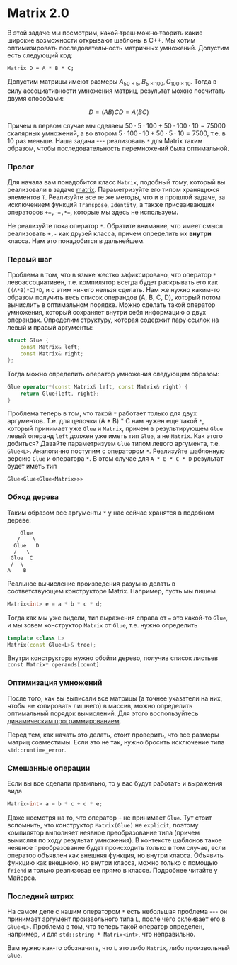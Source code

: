# Matrix 2.0

В этой задаче мы посмотрим, ~~какой треш можно творить~~ какие широкие возможности открывают шаблоны в C++.
Мы хотим оптимизировать последовательность матричных умножений. Допустим есть следующий код:

```
Matrix D = A * B * C;
```

Допустим матрицы имеют размеры $`A_{50 \times 5}, B_{5 \times 100}, C_{100 \times 10}`$. Тогда в силу ассоциативности умножения
матриц, результат можно посчитать двумя способами:

```math
D = (AB)C
D = A(BC)
```

Причем в первом случае мы сделаем $`50 \cdot 5 \cdot 100 + 50 \cdot 100 \cdot 10 = 75000`$ скалярных умножений, а во втором
$`5 \cdot 100 \cdot 10 + 50 \cdot 5 \cdot 10 = 7500`$, т.е. в 10 раз меньше. Наша задача --- реализовать `*` для Matrix таким образом,
чтобы последовательность перемножений была оптимальной.

### Пролог

Для начала вам понадобится класс `Matrix`, подобный тому, который вы реализовали в задаче [matrix](https://gitlab.manytask.org/cpp0/public-2022-fall/tree/master/matrix). Параметризуйте его типом хранящихся элементов `T`. Реализуйте все те же методы, что и в прошлой задаче, за исключением
функций `Transpose`, `Identity`, а также присваивающих операторов `+=,-=,*=`, которые мы здесь не используем.

Не реализуйте пока оператор `*`.
Обратите внимание, что имеет смысл реализовать `+,-` как друзей класса,
причем определить их **внутри** класса.
Нам это понадобится в дальнейшем.

### Первый шаг

Проблема в том, что в языке жестко зафиксировано, что оператор `*` левоассоциативен, т.е. компилятор всегда будет раскрывать его как
`((A*B)*C)*D`, и с этим ничего нельзя сделать. Нам же нужно каким-то образом получить весь список операндов (A, B, C, D), который потом
вычислить в оптимальном порядке. Можно сделать такой оператор умножения, который сохраняет внутри себя информацию о двух операндах.
Определим структуру, которая содержит пару ссылок на левый и правый аргументы:

```c++
struct Glue {
    const Matrix& left;
    const Matrix& right;
};
```

Тогда можно определить оператор умножения следующим образом:

```c++
Glue operator*(const Matrix& left, const Matrix& right) {
    return Glue{left, right};
}
```

Проблема теперь в том, что такой `*` работает только для двух аргументов. Т.е. для цепочки (A * B) * C нам нужен еще такой `*`, который
принимает уже `Glue` и `Matrix`, причем в результирующем `Glue` левый операнд `left` должен уже иметь тип `Glue`, а не
`Matrix`. Как этого добиться? Давайте параметризуем `Glue` типом левого аргумента, т.е. `Glue<L>`. Аналогично поступим
с оператором `*`. Реализуйте шаблонную версию `Glue` и оператора `*`. В этом случае для `A * B * C * D` результат будет иметь тип

```
Glue<Glue<Glue<Matrix>>>
```

### Обход дерева

Таким образом все аргументы `*` у нас сейчас хранятся в подобном дереве:

```
    Glue
   /    \
  Glue   D
  /   \
 Glue  C
 /  \
A    B
```

Реальное вычисление произведения разумно делать в соответствующем конструкторе Matrix.
Например, пусть мы пишем

```c++
Matrix<int> e = a * b * c * d;
```

Тогда как мы уже видели, тип выражения справа от `=` это какой-то `Glue`, и мы зовем конструктор `Matrix` от `Glue`, т.е. нужно определить

```c++
template <class L>
Matrix(const Glue<L>& tree);
```

Внутри конструктора нужно обойти дерево,
получив список листьев `const Matrix* operands[count]`

### Оптимизация умножений

После того, как вы выписали все матрицы (а точнее указатели на них, чтобы не копировать лишнего) в массив, можно определить оптимальный
порядок вычислений. Для этого воспользуйтесь [динамическим программированием](https://ru.wikipedia.org/wiki/%D0%97%D0%B0%D0%B4%D0%B0%D1%87%D0%B0_%D0%BE_%D0%BF%D0%BE%D1%80%D1%8F%D0%B4%D0%BA%D0%B5_%D0%BF%D0%B5%D1%80%D0%B5%D0%BC%D0%BD%D0%BE%D0%B6%D0%B5%D0%BD%D0%B8%D1%8F_%D0%BC%D0%B0%D1%82%D1%80%D0%B8%D1%86).

Перед тем, как начать это делать, стоит проверить, что все размеры матриц совместимы. Если это не так, нужно бросить исключение типа
`std::runtime_error`.

### Смешанные операции

Если вы все сделали правильно, то у вас будут работать и выражения вида
```c++
Matrix<int> a = b * c + d * e;
```

Даже несмотря на то, что оператор `+` не принимает `Glue`. Тут стоит вспомнить, что конструктор `Matrix(Glue)` не `explicit`, поэтому
компилятор выполняет неявное преобразование типа (причем вычисляя по ходу результат умножения). В контексте шаблонов такое неявное
преобразование будет происходить только в том случае, если оператор объявлен как внешняя функция, но внутри класса. Объявить функцию
как внешнюю, но внутри класса, можно только с помощью `friend` и только реализовав ее прямо в классе. Подробнее читайте у Майерса.

### Последний штрих

На самом деле с нашим оператором `*` есть небольшая проблема --- он принимает
аргумент произвольного типа `L`, после чего
склеивает его в `Glue<L>`. Проблема в том, что теперь такой оператор определен,
например, и для `std::string * Matrix<int>`, что неправильно.

Вам нужно как-то обозначить, что `L` это либо `Matrix`, либо произвольный `Glue`.
